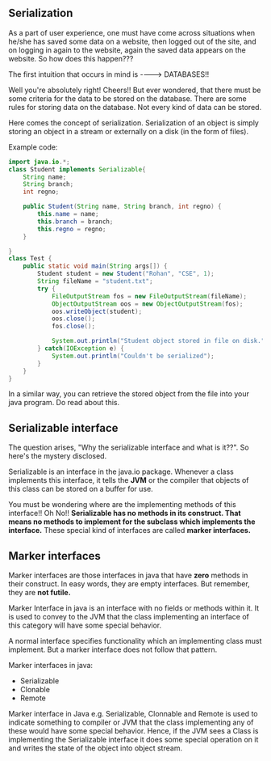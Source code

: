 ## Serialization

As a part of user experience, one must have come across situations when he/she has saved some data on a website, then logged out of the site, and on logging in again to the website, again the saved data appears on the website. So how does this happen???

The first intuition that occurs in mind is ----> DATABASES!!

Well you're absolutely right! Cheers!! 
But ever wondered, that there must be some criteria for the data to be stored on the database. There are some rules for storing data on the database. Not every kind of data can be stored.

Here comes the concept of serialization. Serialization of an object is simply storing an object in a stream or externally on a disk (in the form of files). 

Example code:

```java
import java.io.*;
class Student implements Serializable{
	String name;
	String branch;
	int regno;

	public Student(String name, String branch, int regno) {
		this.name = name;
		this.branch = branch;
		this.regno = regno;
	}

}
class Test {
	public static void main(String args[]) {
		Student student = new Student("Rohan", "CSE", 1);
		String fileName = "student.txt";
		try {
			FileOutputStream fos = new FileOutputStream(fileName);
			ObjectOutputStream oos = new ObjectOutputStream(fos);
			oos.writeObject(student);
			oos.close();
			fos.close();

			System.out.println("Student object stored in file on disk.");
		} catch(IOException e) {
			System.out.println("Couldn't be serialized");
		}
	}
}
```

In a similar way, you can retrieve the stored object from the file into your java program. Do read about this.

## Serializable interface

The question arises, "Why the serializable interface and what is it??". So here's the mystery disclosed.

Serializable is an interface in the java.io package. Whenever a class implements this interface, it tells the **JVM** or the compiler that objects of this class can be stored on a buffer for use.

You must be wondering where are the implementing methods of this interface!! Oh No!! **Serializable has no methods in its construct. That means no methods to implement for the subclass which implements the interface.** These special kind of interfaces are called **marker interfaces.**

## Marker interfaces

Marker interfaces are those interfaces in java that have **zero** methods in their construct. In easy words, they are empty interfaces. But remember, they are **not futile.**

Marker Interface in java is an interface with no fields or methods within it. It is used to convey to the JVM that the class implementing an interface of this category will have some special behavior.

A normal interface specifies functionality which an implementing class must implement. But a marker interface does not follow that pattern.

Marker interfaces in java:
- Serializable
- Clonable
- Remote

Marker interface in Java e.g. Serializable, Clonnable and Remote is used to indicate something to compiler or JVM that the class implementing any of these would have some special behavior. Hence, if the JVM sees a Class is implementing the Serializable interface it does some special operation on it and writes the state of the object into object stream. 